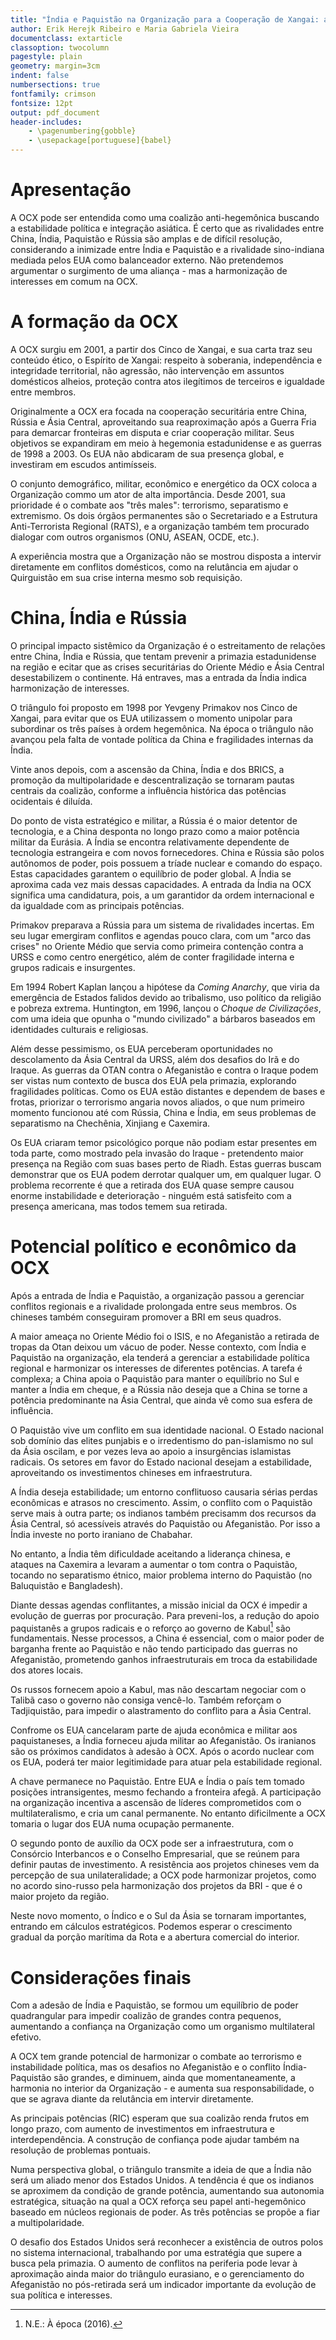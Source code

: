 ```yaml
---
title: "Índia e Paquistão na Organização para a Cooperação de Xangai: a busca por estabilidade política e integração na Ásia"
author: Erik Herejk Ribeiro e Maria Gabriela Vieira
documentclass: extarticle
classoption: twocolumn
pagestyle: plain
geometry: margin=3cm
indent: false
numbersections: true
fontfamily: crimson
fontsize: 12pt
output: pdf_document
header-includes:
	- \pagenumbering{gobble}
	- \usepackage[portuguese]{babel}
---
```

# Apresentação

A OCX pode ser entendida como uma coalizão anti-hegemônica buscando a estabilidade política e integração asiática. É certo que as rivalidades entre China, Índia, Paquistão e Rússia são amplas e de difícil resolução, considerando a inimizade entre Índia e Paquistão e a rivalidade sino-indiana mediada pelos EUA como balanceador externo. Não pretendemos argumentar o surgimento de uma aliança - mas a harmonização de interesses em comum na OCX.

# A formação da OCX

A OCX surgiu em 2001, a partir dos Cinco de Xangai, e sua carta traz seu conteúdo ético, o Espírito de Xangai: respeito à soberania, independência e integridade territorial, não agressão, não intervenção em assuntos domésticos alheios, proteção contra atos ilegítimos de terceiros e igualdade entre membros.

Originalmente a OCX era focada na cooperação securitária entre China, Rússia e Ásia Central, aproveitando sua reaproximação após a Guerra Fria para demarcar fronteiras em disputa e criar cooperação militar. Seus objetivos se expandiram em meio à hegemonia estadunidense e as guerras de 1998 a 2003. Os EUA não abdicaram de sua presença global, e investiram em escudos antimísseis.

O conjunto demográfico, militar, econômico e energético da OCX coloca a Organização commo um ator de alta importância. Desde 2001, sua prioridade é o combate aos "três males": terrorismo, separatismo e extremismo. Os dois órgãos permanentes são o Secretariado e a Estrutura Anti-Terrorista Regional (RATS), e a organização também tem procurado dialogar com outros organismos (ONU, ASEAN, OCDE, etc.).

A experiência mostra que a Organização não se mostrou disposta a intervir diretamente em conflitos domésticos, como na relutância em ajudar o Quirguistão em sua crise interna mesmo sob requisição.

# China, Índia e Rússia

O principal impacto sistêmico da Organização é o estreitamento de relações entre China, Índia e Rússia, que tentam prevenir a primazia estadunidense na região e ecitar que as crises securitárias do Oriente Médio e Ásia Central desestabilizem o continente. Há entraves, mas a entrada da Índia indica harmonização de interesses.

O triângulo foi proposto em 1998 por Yevgeny Primakov nos Cinco de Xangai, para evitar que os EUA utilizassem o momento unipolar para subordinar os três países à ordem hegemônica. Na época o triângulo não avançou pela falta de vontade política da China e fragilidades internas da Índia.

Vinte anos depois, com a ascensão da China, Índia e dos BRICS, a promoção da multipolaridade e descentralização se tornaram pautas centrais da coalizão, conforme a influência histórica das potências ocidentais é diluída.

Do ponto de vista estratégico e militar, a Rússia é o maior detentor de tecnologia, e a China desponta no longo prazo como a maior potência militar da Eurásia. A Índia se encontra relativamente dependente de tecnologia estrangeira e com novos fornecedores. China e Rússia são polos autônomos de poder, pois possuem a tríade nuclear e comando do espaço. Estas capacidades garantem o equilíbrio de poder global. A Índia se aproxima cada vez mais dessas capacidades. A entrada da Índia na OCX significa uma candidatura, pois, a um garantidor da ordem internacional e da igualdade com as principais potências.

Primakov preparava a Rússia para um sistema de rivalidades incertas. Em seu lugar emergiram conflitos e agendas pouco clara, com um "arco das crises" no Oriente Médio que servia como primeira contenção contra a URSS e como centro energético, além de conter fragilidade interna e grupos radicais e insurgentes.

Em 1994 Robert Kaplan lançou a hipótese da *Coming Anarchy*, que viria da emergência de Estados falidos devido ao tribalismo, uso político da religião e pobreza extrema. Huntington, em 1996, lançou o *Choque de Civilizações*, com uma ideia que opunha o "mundo civilizado" a bárbaros baseados em identidades culturais e religiosas.

Além desse pessimismo, os EUA perceberam oportunidades no descolamento da Ásia Central da URSS, além dos desafios do Irã e do Iraque. As guerras da OTAN contra o Afeganistão e contra o Iraque podem ser vistas num contexto de busca dos EUA pela primazia, explorando fragilidades políticas. Como os EUA estão distantes e dependem de bases e frotas, priorizar o terrorismo angaria novos aliados, o que num primeiro momento funcionou até com Rússia, China e Índia, em seus problemas de separatismo na Chechênia, Xinjiang e Caxemira.

Os EUA criaram temor psicológico porque não podiam estar presentes em toda parte, como mostrado pela invasão do Iraque - pretendento maior presença na Região com suas bases perto de Riadh. Estas guerras buscam demonstrar que os EUA podem derrotar qualquer um, em qualquer lugar. O problema recorrente é que a retirada dos EUA quase sempre causou enorme instabilidade e deterioração - ninguém está satisfeito com a presença americana, mas todos temem sua retirada.

# Potencial político e econômico da OCX

Após a entrada de Índia e Paquistão, a organização passou a gerenciar conflitos regionais e a rivalidade prolongada entre seus membros. Os chineses também conseguiram promover a BRI em seus quadros.

A maior ameaça no Oriente Médio foi o ISIS, e no Afeganistão a retirada de tropas da Otan deixou um vácuo de poder. Nesse contexto, com Índia e Paquistão na organização, ela tenderá a gerenciar a estabilidade política regional e harmonizar os interesses de diferentes potências. A tarefa é complexa; a China apoia o Paquistão para manter o equilíbrio no Sul e manter a Índia em cheque, e a Rússia não deseja que a China se torne a potência predominante na Ásia Central, que ainda vê como sua esfera de influência.

O Paquistão vive um conflito em sua identidade nacional. O Estado nacional sob domínio das elites punjabis e o irredentismo do pan-islamismo no sul da Ásia oscilam, e por vezes leva ao apoio a insurgências islamistas radicais. Os setores em favor do Estado nacional desejam a estabilidade, aproveitando os investimentos chineses em infraestrutura.

A Índia deseja estabilidade; um entorno conflituoso causaria sérias perdas econômicas e atrasos no crescimento. Assim, o conflito com o Paquistão serve mais à outra parte; os indianos também precisamm dos recursos da Ásia Central, só acessíveis através do Paquistão ou Afeganistão. Por isso a Índia investe no porto iraniano de Chabahar.

No entanto, a Índia têm dificuldade aceitando a liderança chinesa, e ataques na Caxemira a levaram a aumentar o tom contra o Paquistão, tocando no separatismo étnico, maior problema interno do Paquistão (no Baluquistão e Bangladesh).

Diante dessas agendas conflitantes, a missão inicial da OCX é impedir a evolução de guerras por procuração. Para preveni-los, a redução do apoio paquistanês a grupos radicais e o reforço ao governo de Kabul[^1] são fundamentais. Nesse processos, a China é essencial, com o maior poder de barganha frente ao Paquistão e não tendo participado das guerras no Afeganistão, prometendo ganhos infraestruturais em troca da estabilidade dos atores locais.

[^1]: N.E.: À época (2016).

Os russos fornecem apoio a Kabul, mas não descartam negociar com o Talibã caso o governo não consiga vencê-lo. Também reforçam o Tadjiquistão, para impedir o alastramento do conflito para a Ásia Central. 

Confrome os EUA cancelaram parte de ajuda econômica e militar aos paquistaneses, a Índia forneceu ajuda militar ao Afeganistão. Os iranianos são os próximos candidatos à adesão à OCX. Após o acordo nuclear com os EUA, poderá ter maior legitimidade para atuar pela estabilidade regional.

A chave permanece no Paquistão. Entre EUA e Índia o país tem tomado posições intransigentes, mesmo fechando a fronteira afegã. A participação na organização incentiva a ascensão de líderes comprometidos com o multilateralismo, e cria um canal permanente. No entanto dificilmente a OCX tomaria o lugar dos EUA numa ocupação permanente.

O segundo ponto de auxílio da OCX pode ser a infraestrutura, com o Consórcio Interbancos e o Conselho Empresarial, que se reúnem para definir pautas de investimento. A resistência aos projetos chineses vem da percepção de sua unilateralidade; a OCX pode harmonizar projetos, como no acordo sino-russo pela harmonização dos projetos da BRI - que é o maior projeto da região.

Neste novo momento, o Índico e o Sul da Ásia se tornaram importantes, entrando em cálculos estratégicos. Podemos esperar o crescimento gradual da porção marítima da Rota e a abertura comercial do interior.

# Considerações finais

Com a adesão de Índia e Paquistão, se formou um equilíbrio de poder quadrangular para impedir coalizão de grandes contra pequenos, aumentando a confiança na Organização como um organismo multilateral efetivo.

A OCX tem grande potencial de harmonizar o combate ao terrorismo e instabilidade política, mas os desafios no Afeganistão e o conflito Índia-Paquistão são grandes, e diminuem, ainda que momentaneamente, a harmonia no interior da Organização - e aumenta sua responsabilidade, o que se agrava diante da relutância em intervir diretamente.

As principais potências (RIC) esperam que sua coalizão renda frutos em longo prazo, com aumento de investimentos em infraestrutura e interdependência. A construção de confiança pode ajudar também na resolução de problemas pontuais.

Numa perspectiva global, o triângulo transmite a ideia de que a Índia não será um aliado menor dos Estados Unidos. A tendência é que os indianos se aproximem da condição de grande potência, aumentando sua autonomia estratégica, situação na qual a OCX reforça seu papel anti-hegemônico baseado em núcleos regionais de poder. As três potências se propõe a fiar a multipolaridade.

O desafio dos Estados Unidos será reconhecer a existência de outros polos no sistema internacional, trabalhando por uma estratégia que supere a busca pela primazia. O aumento de conflitos na periferia pode levar à aproximação ainda maior do triângulo eurasiano, e o gerenciamento do Afeganistão no pós-retirada será um indicador importante da evolução de sua política e interesses.
